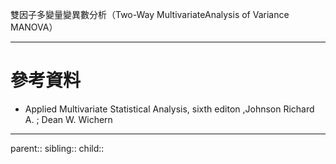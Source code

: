 雙因子多變量變異數分析（Two-Way MultivariateAnalysis of Variance MANOVA）

- - -
# 參考資料
- Applied Multivariate Statistical Analysis, sixth editon ,Johnson Richard A. ;  Dean W. Wichern
- - -
parent::
sibling::
child::